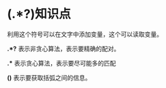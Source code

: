 # (.*?)知识点

利用这个符号可以在文字中添加变量，这个可以读取变量。

**.*?**  表示非贪心算法，表示要精确的配对。

**.\***    表示贪心算法，表示要尽可能多的匹配

**()**   表示要获取括弧之间的信息。